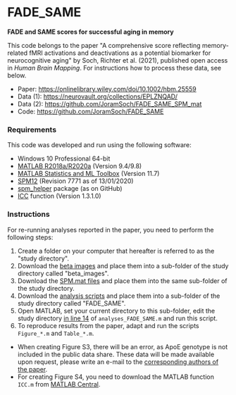 # FADE_SAME

**FADE and SAME scores for successful aging in memory**

This code belongs to the paper "A comprehensive score reflecting memory-related fMRI activations and deactivations as a potential biomarker for neurocognitive aging" by Soch, Richter et al. (2021), published open access in *Human Brain Mapping*. For instructions how to process these data, see below.

- Paper: https://onlinelibrary.wiley.com/doi/10.1002/hbm.25559
- Data (1): https://neurovault.org/collections/EPLZNQAD/
- Data (2): https://github.com/JoramSoch/FADE_SAME_SPM_mat
- Code: https://github.com/JoramSoch/FADE_SAME


### Requirements

This code was developed and run using the following software:
- Windows 10 Professional 64-bit
- [MATLAB R2018a/R2020a](https://de.mathworks.com/help/matlab/release-notes.html) (Version 9.4/9.8)
- [MATLAB Statistics and ML Toolbox](https://de.mathworks.com/products/statistics.html) (Version 11.7)
- [SPM12](https://www.fil.ion.ucl.ac.uk/spm/software/spm12/) (Revision 7771 as of 13/01/2020)
- [spm_helper](https://github.com/JoramSoch/spm_helper) package (as on GitHub)
- [ICC](https://de.mathworks.com/matlabcentral/fileexchange/22099-intraclass-correlation-coefficient-icc) function (Version 1.3.1.0)


### Instructions

For re-running analyses reported in the paper, you need to perform the following steps:
1. Create a folder on your computer that hereafter is referred to as the "study directory".
2. Download the [beta images](https://neurovault.org/collections/EPLZNQAD/) and place them into a sub-folder of the study directory called "beta_images".
3. Download the [SPM.mat files](https://github.com/JoramSoch/FADE_SAME_SPM_mat/archive/main.zip) and place them into the same sub-folder of the study directory.
4. Download the [analysis scripts](https://github.com/JoramSoch/FADE_SAME/archive/main.zip) and place them into a sub-folder of the study directory called "FADE_SAME".
5. Open MATLAB, set your current directory to this sub-folder, edit the study directory [in line 14](https://github.com/JoramSoch/FADE_SAME/blob/main/analyses_FADE_SAME.m#L14) of `analyses_FADE_SAME.m` and run this script.
6. To reproduce results from the paper, adapt and run the scripts `Figure_*.m` and `Table_*.m`.

* When creating Figure S3, there will be an error, as ApoE genotype is not included in the public data share. These data will be made available upon request, please write an e-mail to the [corresponding authors of the paper](https://onlinelibrary.wiley.com/doi/10.1002/hbm.25559).
* For creating Figure S4, you need to download the MATLAB function `ICC.m` from [MATLAB Central](https://de.mathworks.com/matlabcentral/fileexchange/22099-intraclass-correlation-coefficient-icc).